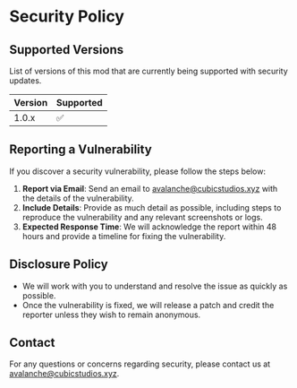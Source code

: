 # Security Policy

## Supported Versions
List of versions of this mod that are currently being supported with security updates.

| Version | Supported          |
|---------|--------------------|
| 1.0.x   | ✅                 |

## Reporting a Vulnerability
If you discover a security vulnerability, please follow the steps below:

1. **Report via Email**: Send an email to [avalanche@cubicstudios.xyz](mailto:avalanche@cubicstudios.xyz) with the details of the vulnerability.
2. **Include Details**: Provide as much detail as possible, including steps to reproduce the vulnerability and any relevant screenshots or logs.
3. **Expected Response Time**: We will acknowledge the report within 48 hours and provide a timeline for fixing the vulnerability.

## Disclosure Policy
- We will work with you to understand and resolve the issue as quickly as possible.
- Once the vulnerability is fixed, we will release a patch and credit the reporter unless they wish to remain anonymous.

## Contact
For any questions or concerns regarding security, please contact us at [avalanche@cubicstudios.xyz](mailto:avalanche@cubicstudios.xyz).
